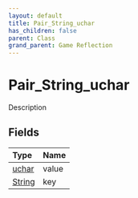 ```yaml
---
layout: default
title: Pair_String_uchar
has_children: false
parent: Class
grand_parent: Game Reflection
---
```

# Pair_String_uchar
Description 

## Fields
| Type | Name |
|:-------------|:--------------|
| [uchar](/game-reflection/enums/uchar.md) | value |
| [String](/game-reflection/components/string.md) | key |
